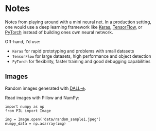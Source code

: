 # Notes
Notes from playing around with a mini neural net.
In a production setting, one would use a deep learning framework like [Keras](https://keras.io/), [TensorFlow](https://www.tensorflow.org/), or [PyTorch](https://pytorch.org/) instead of building ones own neural network.

Off-hand, I'd use:
- `Keras` for rapid prototyping and problems with small datasets
- `TensorFlow` for large datasets, high performance and object detection
- `PyTorch` for flexibility, faster training and good debugging capabilities

## Images
Random images generated with [DALL-e](https://huggingface.co/spaces/dalle-mini/dalle-mini).  

Read images with Pillow and NumPy:
```
import numpy as np
from PIL import Image

img = Image.open('data/random_sample1.jpeg')
numpy_data = np.asarray(img)
```